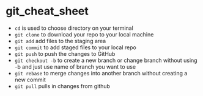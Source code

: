 # git_cheat_sheet

- `cd` is used to choose directory on your terminal  
- `git clone` to download your repo to your local machine
- `git add` add files to the staging area
- `git commit` to add staged files to your local repo
- `git push` to push the changes to GitHub
- `git checkout -b` to create a new branch or change branch without using -b and just use name of branch you want to use
- `git rebase` to merge changes into another branch without creating a new commit
- `git pull` pulls in changes from github

